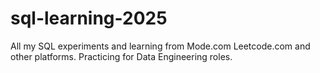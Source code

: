 # sql-learning-2025
All my SQL experiments and learning from Mode.com Leetcode.com and other platforms. Practicing for Data Engineering roles.
